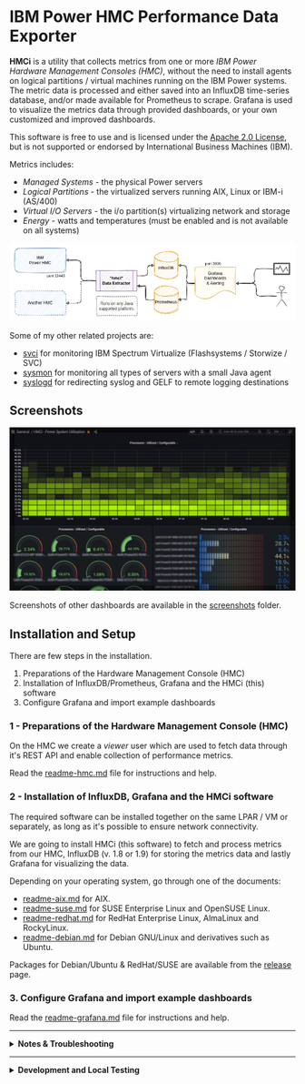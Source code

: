 # IBM Power HMC Performance Data Exporter

**HMCi** is a utility that collects metrics from one or more *IBM Power Hardware Management Consoles (HMC)*, without the need to install agents on logical partitions / virtual machines running on the IBM Power systems.
The metric data is processed and either saved into an InfluxDB time-series database, and/or made available for Prometheus to scrape.
Grafana is used to visualize the metrics data through provided dashboards, or your own customized and improved dashboards.

This software is free to use and is licensed under the [Apache 2.0 License](LICENSE), but is not supported or endorsed by International Business Machines (IBM).

Metrics includes:

 - *Managed Systems* - the physical Power servers
 - *Logical Partitions* - the virtualized servers running AIX, Linux or IBM-i (AS/400)
 - *Virtual I/O Servers* - the i/o partition(s) virtualizing network and storage
 - *Energy* - watts and temperatures (must be enabled and is not available on all systems)

![architecture](doc/HMCi.png)

Some of my other related projects are:

- [svci](https://github.com/mnellemann/svci) for monitoring IBM Spectrum Virtualize (Flashsystems / Storwize / SVC)
- [sysmon](https://github.com/mnellemann/sysmon) for monitoring all types of servers with a small Java agent
- [syslogd](https://github.com/mnellemann/syslogd) for redirecting syslog and GELF to remote logging destinations

## Screenshots

![screenshot](doc/screenshots/sys-util.png)

Screenshots of other dashboards are available in the [screenshots](doc/screenshots/) folder.

## Installation and Setup

There are few steps in the installation.

1. Preparations of the Hardware Management Console (HMC)
2. Installation of InfluxDB/Prometheus, Grafana and the HMCi (this) software
3. Configure Grafana and import example dashboards


### 1 - Preparations of the Hardware Management Console (HMC)

On the HMC we create a *viewer* user which are used to fetch data through it's REST API and enable collection of performance metrics.

Read the [readme-hmc.md](doc/readme-hmc.md) file for instructions and help.


### 2 - Installation of InfluxDB, Grafana and the HMCi software

The required software can be installed together on the same LPAR / VM or separately, as long as it's possible to ensure network connectivity.

We are going to install HMCi (this software) to fetch and process metrics from our HMC, InfluxDB (v. 1.8 or 1.9) for storing the metrics data and lastly Grafana for visualizing the data.

Depending on your operating system, go through one of the documents:
 - [readme-aix.md](doc/readme-aix.md) for AIX.
 - [readme-suse.md](doc/readme-suse.md) for SUSE Enterprise Linux and OpenSUSE Linux.
 - [readme-redhat.md](doc/readme-redhat.md) for RedHat Enterprise Linux, AlmaLinux and RockyLinux.
 - [readme-debian.md](doc/readme-debian.md) for Debian GNU/Linux and derivatives such as Ubuntu.

Packages for Debian/Ubuntu & RedHat/SUSE are available from the [release](https://github.com/mnellemann/hmci/releases) page.


### 3. Configure Grafana and import example dashboards

Read the [readme-grafana.md](doc/readme-grafana.md) file for instructions and help.


-----

<details closed>
  <summary><B>Notes & Troubleshooting</B></summary>


## Notes

### No data (or past/future data) shown in Grafana

This is most likely due to timezone, date and/or NTP not being configured correctly on the HMC and/or host running HMCi.

You can check the timestamp of the most recent data by querying InfluxDB with the ```influx``` CLI client, and take note of the timezone when comparing:

```sql
use hmci;
precision rfc3339;
SELECT * FROM server_details GROUP BY * ORDER BY DESC LIMIT 1;
```

### Compatibility with nextract Plus

From version 1.2 *HMCi* is made compatible with the similar [nextract Plus](https://www.ibm.com/support/pages/nextract-plus-hmc-rest-api-performance-statistics) tool from  Nigel Griffiths. This means that the Grafana [dashboards](https://grafana.com/grafana/dashboards/13819) made by Nigel are compatible with *HMCi* and the other way around.


### InfluxDB Retention Policy

Examples for changing the default InfluxDB retention policy for the hmci database:

```text
ALTER RETENTION POLICY "autogen" ON "hmci" DURATION 156w
ALTER RETENTION POLICY "autogen" ON "hmci" DURATION 90d
```

### Upgrading HMCi

On RPM based systems (RedHat, Suse, CentOS), download the latest *hmci-x.y.z-n.noarch.rpm* file and upgrade:
```shell
rpm -Uvh hmci-x.y.z-n.noarch.rpm
```

On DEB based systems (Debian, Ubuntu and derivatives), download the latest *hmci_x.y.z-n_all.deb* file and upgrade:
```shell
dpkg -i hmci_x.y.z-n_all.deb
```

Restart the HMCi service on *systemd* based Linux systems:

```shell
systemctl restart hmci
journalctl -f -u hmci  # to check log output
```

On AIX you need to pass the *--ignoreos* flag to the *rpm* command:

```shell
rpm -Uvh --ignoreos hmci-x.y.z-n.noarch.rpm
```

## Possible problems

### Incomplete set of metrics

I have not been able to test and verify all types of metric data. If you encounter any missing or wrong data, please [contact me](mark.nellemann@gmail.com) and I will try to fix it.


### Naming collision

You can't have partitions (or Virtual I/O Servers) on different Systems with the same name, as these cannot be distinguished when metrics are
written to InfluxDB (which uses the name as key).

### Renaming partitions

If you rename a partition, the metrics in InfluxDB will still be available by the old name, and new metrics will be available by the new name of the partition. There is no easy way to migrate the old data, but you can delete it easily:

```text
DELETE WHERE lparname = 'name';
```

</details>

-----

<details closed>
  <summary><B>Development and Local Testing</B></summary>


## Development Information

You need Java (JDK) version 8 or later to build hmci.


### Build & Test

Use the gradle build tool, which will download all required dependencies:

```shell
./gradlew clean build
```

### Local Testing

#### InfluxDB v1.x

Start a InfluxDB container:

```shell
docker run --name=influxdb --rm -d -p 8086:8086 influxdb:1.8
```

Create the *hmci* database:

```shell
docker exec -i influxdb influx -execute "CREATE DATABASE hmci"
```

#### InfluxDB v2.x

Start a InfluxDB container:

```shell
docker pull docker.io/influxdb:latest
docker run --name=influxdb --rm -d -p 8086:8086 docker.io/influxdb:latest
```

- Then use the Web UI to create an initial user (for the web UI), an organization and bucket: http://localhost:8086/
- Then create an API token with RW access to your bucket.


#### Grafana

Start a Grafana container, linking it to the InfluxDB container:

```shell
docker run --name grafana --link influxdb:influxdb --rm -d -p 3000:3000 grafana/grafana
```

Setup Grafana to connect to the InfluxDB container by defining a new datasource on URL *http://influxdb:8086* named *hmci*.

If you are [connecting](https://docs.influxdata.com/influxdb/v2.7/tools/grafana/) to InfluxDB v2.x, then add a custom http header, enter bucket as database and disable authorization.
- Authorization = Token abcdef_random_token_from_nfluxdb==

Import dashboards from the [doc/dashboards/](doc/dashboards/) folder.

</details>
